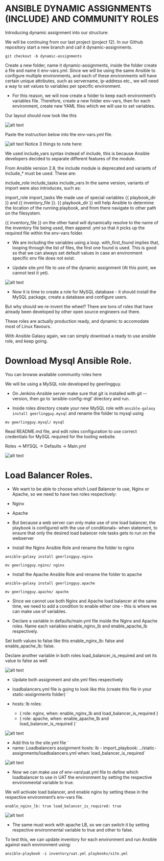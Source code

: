 # ANSIBLE DYNAMIC ASSIGNMENTS (INCLUDE) AND COMMUNITY ROLES

Introducing dynamic assignment into our structure:

We will be continuing from our last project (project 12). In our Github repository start a new branch and call it dynamic-assignments.

 `git checkout -b dynamic-assignments`
 
Create a new folder, name it dynamic-assignments, inside the folder create a file and name it env-vars.yml. Since we will be using the same Ansible to configure multiple environments, and each of these environments will have certain unique attributes, such as servername, ip-address etc., we will need a way to set values to variables per specific environment.

- For this reason, we will now create a folder to keep each environment’s variables file. Therefore, create a new folder env-vars, then for each environment, create new YAML files which we will use to set variables.

Our layout should now look like this

![alt text](./Images/pic%201.jpg)

Paste the instruction below into the env-vars.yml file.

![alt text](./Images/pic%202.jpg)
Notice 3 things to note here:

We used include_vars syntax instead of include, this is because Ansible developers decided to separate different features of the module.

From Ansible version 2.8, the include module is deprecated and variants of include_* must be used. These are:

include_role
include_tasks
include_vars
In the same version, variants of import were also introduces, such as:

import_role
import_tasks
We made use of special variables {{ playbook_dir }} and {{ inventory_file }}. {{ playbook_dir }} will help Ansible to determine the location of the running playbook, and from there navigate to other path on the filesystem.

{{ inventory_file }} on the other hand will dynamically resolve to the name of the inventory file being used, then append .yml so that it picks up the required file within the env-vars folder.

- We are including the variables using a loop. with_first_found implies that, looping through the list of files, the first one found is used. This is good so that we can always set default values in case an environment specific env file does not exist.

- Update site.yml file to use of the dynamic assignment (At this point, we cannot test it yet). 

![alt text](./Images/pic%204.jpg)

- Now it is time to create a role for MySQL database - it should install the MySQL package, create a database and configure users.

But why should we re-invent the wheel? There are tons of roles that have already been developed by other open source engineers out there.

These roles are actually production ready, and dynamic to accomodate most of Linux flavours.

With Ansible Galaxy again, we can simply download a ready to use ansible role, and keep going.

# Download Mysql Ansible Role.

You can browse available community roles here

We will be using a MySQL role developed by geerlingguy.

- On Jenkins-Ansible server make sure that git is installed with git --version, then go to ‘ansible-config-mgt’ directory and run.

- Inside roles directory create your new MySQL role with `ansible-galaxy install geerlingguy.mysql` and rename the folder to mysql using

 `mv geerlingguy.mysql/ mysql`

Read README.md file, and edit roles configuration to use correct credentials for MySQL required for the tooling website.

Roles -> MYSQL -> Defaults -> Main.yml

![alt text](./Images/pic%203.jpg)

# Load Balancer Roles.

- We want to be able to choose which Load Balancer to use, Nginx or Apache, so we need to have two roles respectively:

- Nginx
- Apache

- But because a web server can only make use of one load balancer, the playbook is configured with the use of conditionals- when statement, to ensure that only the desired load balancer role tasks gets to run on the webserver

- Install the Nginx Ansible Role and rename the folder to nginx

 `ansible-galaxy install geerlingguy.nginx`

 `mv geerlingguy.nginx/ nginx`

- Install the Apache Ansible Role and rename the folder to apache

 `ansible-galaxy install geerlingguy.apache`

 `mv geerlingguy.apache/ apache`

- Since we cannot use both Nginx and Apache load balancer at the same time, we need to add a condition to enable either one - this is where we can make use of variables.

- Declare a variable in defaults/main.yml file inside the Nginx and Apache roles. Name each variables enable_nginx_lb and enable_apache_lb respectively.

Set both values to false like this enable_nginx_lb: false and enable_apache_lb: false.

Declare another variable in both roles load_balancer_is_required and set its value to false as well

![alt text](./Images/pic%205.jpg)

- Update both assignment and site.yml files respectively

- loadbalancers.yml file is going to look like this (create this file in your static-assignments folder)
 `
 - hosts: lb
  roles:
    - { role: nginx, when: enable_nginx_lb and load_balancer_is_required }
    - { role: apache, when: enable_apache_lb and load_balancer_is_required }`

![alt text](./Images/pic%206.jpg)

- Add this to the site.yml file
 `
 - name: Loadbalancers assignment
       hosts: lb
         - import_playbook: ../static-assignments/loadbalancers.yml
        when: load_balancer_is_required`

![alt text](./Images/pic%204.jpg)

- Now we can make use of env-vars\uat.yml file to define which loadbalancer to use in UAT the environment by setting the respective environmental variable to true.

We will activate load balancer, and enable nginx by setting these in the respective environment’s env-vars file.

 `enable_nginx_lb: true
load_balancer_is_required: true`

![alt text](./Images/pic%207.jpg)

- The same must work with apache LB, so we can switch it by setting respective environmental variable to true and other to false.

To test this, we can update inventory for each environment and run Ansible against each environment using:

 `ansible-playbook -i inventory/uat.yml playbooks/site.yml`